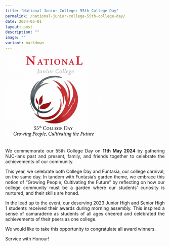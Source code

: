 ```yaml
---
title: "National Junior College: 55th College Day"
permalink: /national-junior-college-55th-college-day/
date: 2024-05-01
layout: post
description: ""
image: ""
variant: markdown
---
```

<img style="width:60%" alt="BANNER" src="/images/55th%20College%20Day/NJC55DC.jpg">
<br><br>
<p style="text-align: justify;"> We commemorate our 55th College Day on <b><time datetime="2024-05-11">11th May 2024</time></b> by gathering NJC-ians past and present, family, and friends together to celebrate the achievements of our community.</p>

<p style="text-align: justify;"> This year, we celebrate both College Day and Funtasia, our college carnival, on the same day. In tandem with Funtasia’s garden theme, we embrace this notion of “Growing People, Cultivating the Future” by reflecting on how our college community must be a garden where our students’ curiosity is nurtured, and their skills are honed.</p>

<p style="text-align: justify;"> In the lead up to the event, our deserving 2023 Junior High and Senior High 1 students received their awards during morning assembly. This inspired a sense of camaraderie as students of all ages cheered and celebrated the achievements of their peers as one college.</p>

<p style="text-align: justify;"> We would like to take this opportunity to congratulate all award winners.</p>
<p style="text-align: justify;"> Service with Honour!</p>